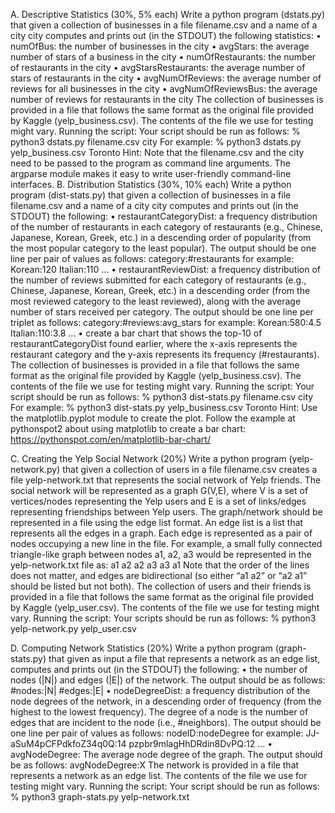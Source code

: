 A. Descriptive Statistics (30%, 5% each)
Write a python program (dstats.py) that given a collection of businesses in a file filename.csv
and a name of a city city computes and prints out (in the STDOUT) the following statistics:
• numOfBus: the number of businesses in the city
• avgStars: the average number of stars of a business in the city
• numOfRestaurants: the number of restaurants in the city
• avgStarsRestaurants: the average number of stars of restaurants in the city
• avgNumOfReviews: the average number of reviews for all businesses in the city
• avgNumOfReviewsBus: the average number of reviews for restaurants in the city
The collection of businesses is provided in a file that follows the same format as the original file
provided by Kaggle (yelp_business.csv). The contents of the file we use for testing might vary.
Running the script:
Your script should be run as follows:
% python3 dstats.py filename.csv city
For example:
% python3 dstats.py yelp_business.csv Toronto
Hint:
Note that the filename.csv and the city need to be passed to the program as command line
arguments. The argparse module makes it easy to write user-friendly command-line interfaces.
B. Distribution Statistics (30%, 10% each)
Write a python program (dist-stats.py) that given a collection of businesses in a file
filename.csv and a name of a city city computes and prints out (in the STDOUT) the following:
• restaurantCategoryDist: a frequency distribution of the number of restaurants in each
category of restaurants (e.g., Chinese, Japanese, Korean, Greek, etc.) in a descending order of
popularity (from the most popular category to the least popular). The output should be one line
per pair of values as follows:
category:#restaurants
for example:
Korean:120
Italian:110
...
• restaurantReviewDist: a frequency distribution of the number of reviews submitted for
each category of restaurants (e.g., Chinese, Japanese, Korean, Greek, etc.) in a descending order
(from the most reviewed category to the least reviewed), along with the average number of
stars received per category. The output should be one line per triplet as follows:
category:#reviews:avg_stars
for example:
Korean:580:4.5
Italian:110:3.8
...
• create a bar chart that shows the top-10 of restaurantCategoryDist found earlier,
where the x-axis represents the restaurant category and the y-axis represents its frequency
(#restaurants).
The collection of businesses is provided in a file that follows the same format as the original file
provided by Kaggle (yelp_business.csv). The contents of the file we use for testing might vary.
Running the script:
Your script should be run as follows:
% python3 dist-stats.py filename.csv city
For example:
% python3 dist-stats.py yelp_business.csv Toronto
Hint: Use the matplotlib.pyplot module to create the plot. Follow the example at pythonspot2
about using matplotlib to create a bar chart: https://pythonspot.com/en/matplotlib-bar-chart/

C. Creating the Yelp Social Network (20%)
Write a python program (yelp-network.py) that given a collection of users in a file
filename.csv creates a file yelp-network.txt that represents the social network of Yelp
friends. The social network will be represented as a graph G(V,E), where V is a set of vertices/nodes
representing the Yelp users and E is a set of links/edges representing friendships between Yelp users.
The graph/network should be represented in a file using the edge list format. An edge list is a list that
represents all the edges in a graph. Each edge is represented as a pair of nodes occupying a new line in
the file. For example, a small fully connected triangle-like graph between nodes a1, a2, a3 would be
represented in the yelp-network.txt file as:
a1 a2
a2 a3
a3 a1
Note that the order of the lines does not matter, and edges are bidirectional (so either “a1 a2” or
“a2 a1” should be listed but not both).
The collection of users and their friends is provided in a file that follows the same format as the original
file provided by Kaggle (yelp_user.csv). The contents of the file we use for testing might vary.
Running the script:
Your scripts should be run as follows:
% python3 yelp-network.py yelp_user.csv

D. Computing Network Statistics (20%)
Write a python program (graph-stats.py) that given as input a file that represents a network as an
edge list, computes and prints out (in the STDOUT) the following:
• the number of nodes (|N|) and edges (|E|) of the network. The output should be as follows:
#nodes:|N| #edges:|E|
• nodeDegreeDist: a frequency distribution of the node degrees of the network, in a
descending order of frequency (from the highest to the lowest frequency). The degree of a node
is the number of edges that are incident to the node (i.e., #neighbors). The output should be
one line per pair of values as follows:
nodeID:nodeDegree
for example:
JJ-aSuM4pCFPdkfoZ34q0Q:14
pzpbr9mlagHhDRdin8DvPQ:12
...
• avgNodeDegree: The average node degree of the graph. The output should be as follows:
avgNodeDegree:X
The network is provided in a file that represents a network as an edge list. The contents of the file we
use for testing might vary.
Running the script:
Your script should be run as follows:
% python3 graph-stats.py yelp-network.txt



